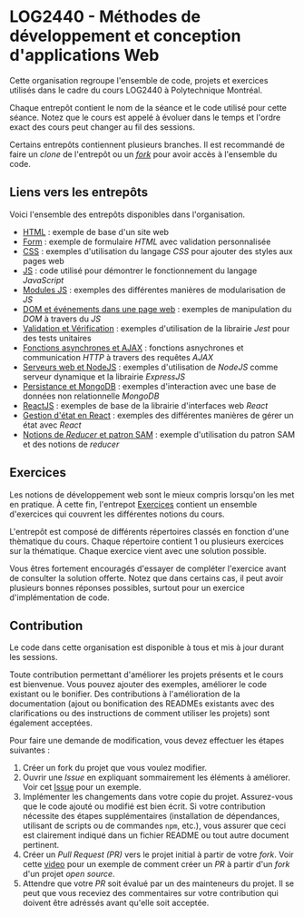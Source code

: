 # LOG2440 - Méthodes de développement et conception d'applications Web

Cette organisation regroupe l'ensemble de code, projets et exercices utilisés dans le cadre du cours LOG2440 à Polytechnique Montréal.

Chaque entrepôt contient le nom de la séance et le code utilisé pour cette séance. Notez que le cours est appelé à évoluer dans le temps et l'ordre exact des cours peut changer au fil des sessions.

Certains entrepôts contiennent plusieurs branches. Il est recommandé de faire un _clone_ de l'entrepôt ou un [_fork_](https://docs.github.com/en/get-started/quickstart/fork-a-repo) pour avoir accès à l'ensemble du code.

## Liens vers les entrepôts

Voici l'ensemble des entrepôts disponibles dans l'organisation.

- [HTML](https://github.com/LOG2440/Cours-1-HTML) : exemple de base d'un site web
- [Form](https://github.com/LOG2440/Cours-1-Form) : exemple de formulaire _HTML_ avec validation personnalisée
- [CSS](https://github.com/LOG2440/Cours-2-CSS) : exemples d'utilisation du langage _CSS_ pour ajouter des styles aux pages web
- [JS](https://github.com/LOG2440/Cours-3-JS) : code utilisé pour démontrer le fonctionnement du langage _JavaScript_
- [Modules JS](https://github.com/LOG2440/Cours-4-Modules) : exemples des différentes manières de modularisation de _JS_
- [DOM et événements dans une page web](https://github.com/LOG2440/Cours-5-DOM) : exemples de manipulation du _DOM_ à travers du _JS_
- [Validation et Vérification](https://github.com/LOG2440/Cours-6-Validation) : exemples d'utilisation de la librairie _Jest_ pour des tests unitaires
- [Fonctions asynchrones et AJAX](https://github.com/LOG2440/Cours-8-Async) : fonctions asnychrones et communication _HTTP_ à travers des requêtes _AJAX_
- [Serveurs web et NodeJS](https://github.com/LOG2440/Cours-9-NodeJS) : exemples d'utilisation de _NodeJS_ comme serveur dynamique et la librairie _ExpressJS_
- [Persistance et MongoDB](https://github.com/LOG2440/Cours-11-MongoDB) : exemples d'interaction avec une base de données non relationnelle _MongoDB_
- [ReactJS](https://github.com/LOG2440/Cours-12-React) : exemples de base de la librairie d'interfaces web _React_
- [Gestion d'état en React](https://github.com/LOG2440/Cours-13-React-ClassManager) : exemples des différentes manières de gérer un état avec _React_
- [Notions de _Reducer_ et patron SAM](https://github.com/LOG2440/Cours-13-Reducer) : exemple d'utilisation du patron SAM et des notions de _reducer_

## Exercices

Les notions de développement web sont le mieux compris lorsqu'on les met en pratique. À cette fin, l'entrepot [Exercices](https://github.com/LOG2440/Exercices) contient un ensemble d'exercices qui couvrent les différentes notions du cours. 

L'entrepôt est composé de différents répertoires classés en fonction d'une thèmatique du cours. Chaque répertoire contient 1 ou plusieurs exercices sur la thématique. Chaque exercice vient avec une solution possible. 

Vous êtres fortement encouragés d'essayer de compléter l'exercice avant de consulter la solution offerte. Notez que dans certains cas, il peut avoir plusieurs bonnes réponses possibles, surtout pour un exercice d'implémentation de code.

## Contribution

Le code dans cette organisation est disponible à tous et mis à jour durant les sessions. 

Toute contribution permettant d'améliorer les projets présents et le cours est bienvenue. Vous pouvez ajouter des exemples, améliorer le code existant ou le bonifier. Des contributions à l'amélioration de la documentation (ajout ou bonification des READMEs existants avec des clarifications ou des instructions de comment utiliser les projets) sont également acceptées.

Pour faire une demande de modification, vous devez effectuer les étapes suivantes :

1. Créer un fork du projet que vous voulez modifier.
2. Ouvrir une _Issue_ en expliquant sommairement les éléments à améliorer. Voir cet [Issue](https://github.com/LOG2440/Cours-8-AJAX/issues/1) pour un exemple.
3. Implémenter les changements dans votre copie du projet. Assurez-vous que le code ajouté ou modifié est bien écrit. Si votre contribution nécessite des étapes supplémentaires (installation de dépendances, utilisant de scripts ou de commandes `npm`, etc.), vous assurer que ceci est clairement indiqué dans un fichier README ou tout autre document pertinent.
4. Créer un _Pull Request (PR)_ vers le projet initial à partir de votre _fork_. Voir cette [video](https://www.youtube.com/watch?v=8A4TsoXJOs8) pour un exemple de comment créer un _PR_ à partir d'un _fork_ d'un projet _open source_.
5. Attendre que votre _PR_ soit évalué par un des mainteneurs du projet. Il se peut que vous receviez des commentaires sur votre contribution qui doivent être adréssés avant qu'elle soit acceptée.
